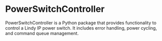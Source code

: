 # PowerSwitchController

PowerSwitchController is a Python package that provides functionality to control a Lindy IP power switch. It includes error handling, power cycling, and command queue management.

